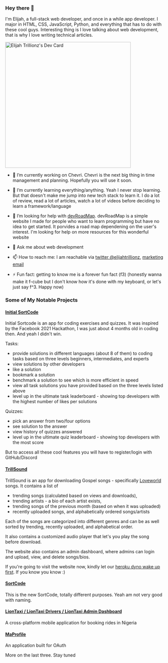### Hey there 👋

I'm Elijah, a full-stack web developer, and once in a while app developer. I major in HTML, CSS, JavaScript, Python, and everything that has to do with these cool guys. Interesting thing is I love talking about web development, that is why I love writing technical articles.

<a href="https://app.daily.dev/elijahtrillionz"><img src="https://api.daily.dev/devcards/1e82f983d632449cb917301ce2959d07.png?r=zr7" width="400" alt="Elijah Trillionz's Dev Card"/></a>

- 🔭 I’m currently working on Chevri. Chevri is the next big thing in time management and planning. Hopefully you will use it soon.

- 🌱 I’m currently learning everything/anything. Yeah I never stop learning. But that doesn't make me jump into new tech stack to learn it. I do a lot of review, read a lot of articles, watch a lot of videos before deciding to learn a framework/language

- 🤔 I’m looking for help with [devRoadMap](https://devroadmap.vercel.app). devRoadMap is a simple website I made for people who want to learn programming but have no idea to get started. It porvides a road map dependening on the user's interest. I'm looking for help on more resources for this wonderful website

- 💬 Ask me about web development

- 📫 How to reach me: I am reachable via [twitter @elijahtrillionz](https://twitter.com/elijahtrillionz), [marketing email](mailto:onlinedailyblog@gmail.com)

- ⚡ Fun fact: getting to know me is a forever fun fact (f3) (honestly wanna make it f-cube but I don't know how it's done with my keyboard, or let's just say f^3. Happy now)

### Some of My Notable Projects

#### [Initial SortCode](https://initial-sortcode.vercel.app/)

Initial Sortcode is an app for coding exercises and quizzes. It was inspired by the Facebook 2021 Hackathon, I was just about 4 months old in coding then. And yeah I didn't win.

Tasks:

- provide solutions in different languages (about 8 of them) to coding tasks based on three levels beginners, intermediates, and experts
- view solutions by other developers
- like a solution
- bookmark a solution
- benchmark a solution to see which is more efficient in speed
- view all task solutions you have provided based on the three levels listed above
- level up in the ultimate task leaderboard - showing top developers with the highest number of likes per solutions

Quizzes:

- pick an answer from two/four options
- see solution to the answer
- view history of quizzes answered
- level up in the ultimate quiz leaderboard - showing top developers with the most score

But to access all these cool features you will have to register/login with GitHub/Discord

#### [TrillSound](https://trillsound.vercel.app/)

TrillSound is an app for downloading Gospel songs - specifically [Loveworld](pastorchrisonline.org) songs. It contains a list of 

- trending songs (calculated based on views and downloads), 
- trending artists - a bio of each artist exists, 
- trending songs of the previous month (based on when it was uploaded)
- recently uploaded songs, and alphabetically ordered songs/artists

Each of the songs are categorized into different genres and can be as well sorted by trending, recently uploaded, and alphabetical order.

It also contains a customized audio player that let's you play the song before download.

The website also contains an admin dashboard, where admins can login and upload, view, and delete songs/bios.

If you're going to visit the website now, kindly let our [heroku dyno wake up first](https://dev.to/elijahtrillionz/your-heroku-app-is-slow-to-load-because-of-this-4lep). If you know you know :)

#### [SortCode](https://sortcode.vercel.app/)

This is the new SortCode, totally different purposes. Yeah am not very good with naming.

#### [LionTaxi / LionTaxi Drivers / LionTaxi Admin Dashboard](https://liontaxi.vercel.app/)

A cross-platform mobile application for booking rides in Nigeria

#### [MaProfile](https://maprofile-vercel.vercel.app/)

An application built for OAuth

More on the last three. Stay tuned
